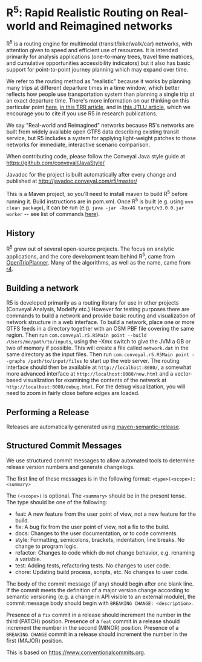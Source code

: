 # R<sup>5</sup>: Rapid Realistic Routing on Real-world and Reimagined networks

R<sup>5</sup> is a routing engine for multimodal (transit/bike/walk/car) networks, with attention given to speed and efficient use of resources. It is intended primarily for analysis applications (one-to-many trees, travel time matrices, and cumulative opportunities accessibility indicators) but it also has basic support for point-to-point journey planning which may expand over time.

We refer to the routing method as "realistic" because it works by planning many trips at different departure times in a time window, which better reflects how people use transportation system than planning a single trip at an exact departure time. There's more information on our thinking on this particular point [here](http://conveyal.com/blog/2015/05/04/variation-in-accessibility-measures), [in this TRR article](https://repository.asu.edu/items/54162), and in [this JTLU article](https://www.jtlu.org/index.php/jtlu/article/view/1074), which we encourage you to cite if you use R5 in research publications.

We say "Real-world and Reimagined" networks because R5's networks are built from widely available open GTFS data describing existing transit service, but R5 includes a system for applying light-weight patches to those networks for immediate, interactive scenario comparison.

When contributing code, please follow the Conveyal Java style guide at https://github.com/conveyal/JavaStyle/

Javadoc for the project is built automatically after every change and published at http://javadoc.conveyal.com/r5/master/

This is a Maven project, so you'll need to install maven to build R<sup>5</sup> before running it. Build instructions are in pom.xml.  Once R<sup>5</sup> is built (e.g. using `mvn clean package`), it can be run (e.g. `java -jar -Xmx4G target/v3.0.0.jar worker` -- see list of commands [here](https://github.com/conveyal/r5/blob/master/src/main/java/com/conveyal/r5/R5Main.java)).

## History

R<sup>5</sup> grew out of several open-source projects. The focus on analytic applications, and the core development team behind R<sup>5</sup>,
came from [OpenTripPlanner](http://opentripplanner.org). Many of the algorithms, as well as the name, came from [r4](https://github.com/bliksemlabs/rrrr).

## Building a network

R5 is developed primarily as a routing library for use in other projects (Conveyal Analysis, Modeify etc.) However for testing purposes there are commands to build a network and provide basic routing and visualization of network structure in a web interface. To build a network, place one or more GTFS feeds in a directory together with an OSM PBF file covering the same region. Then run `com.conveyal.r5.R5Main point --build /Users/me/path/to/inputs`, using the -Xmx switch to give the JVM a GB or two of memory if possible. This will create a file called `network.dat` in the same directory as the input files. Then run `com.conveyal.r5.R5Main point --graphs /path/to/input/files` to start up the web server. The routing interface should then be available at `http://localhost:8080/`, a somewhat more advanced interface at `http://localhost:8080/new.html` and a vector-based visualization for examining the contents of the network at `http://localhost:8080/debug.html`. For the debug visualization, you will need to zoom in fairly close before edges are loaded.

## Performing a Release

Releases are automatically generated using [maven-semantic-release](https://github.com/conveyal/maven-semantic-release).

## Structured Commit Messages

We use structured commit messages to allow automated tools to determine release version numbers and generate changelogs.

The first line of these messages is in the following format: `<type>(<scope>): <summary>`

The `(<scope>)` is optional. The `<summary>` should be in the present tense. The type should be one of the following:

- feat: A new feature from the user point of view, not a new feature for the build.
- fix: A bug fix from the user point of view, not a fix to the build.
- docs: Changes to the user documentation, or to code comments.
- style: Formatting, semicolons, brackets, indentation, line breaks. No change to program logic.
- refactor: Changes to code which do not change behavior, e.g. renaming a variable.
- test: Adding tests, refactoring tests. No changes to user code.
- chore: Updating build process, scripts, etc. No changes to user code.

The body of the commit message (if any) should begin after one blank line. If the commit meets the definition of a major version change according to semantic versioning (e.g. a change in API visible to an external module), the commit message body should begin with `BREAKING CHANGE: <description>`.

Presence of a `fix` commit in a release should increment the number in the third (PATCH) position.
Presence of a `feat` commit in a release should increment the number in the second (MINOR) position.
Presence of a `BREAKING CHANGE` commit in a release should increment the number in the first (MAJOR) position.

This is based on https://www.conventionalcommits.org.
